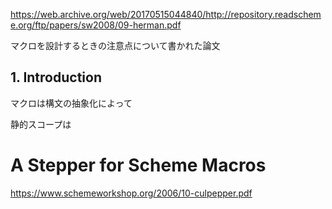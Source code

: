 https://web.archive.org/web/20170515044840/http://repository.readscheme.org/ftp/papers/sw2008/09-herman.pdf

マクロを設計するときの注意点について書かれた論文

## 1. Introduction

マクロは構文の抽象化によって

静的スコープは


# A Stepper for Scheme Macros

https://www.schemeworkshop.org/2006/10-culpepper.pdf